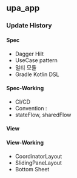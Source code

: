 ## upa_app

### Update History

#### Spec
- Dagger Hilt
- UseCase pattern
- 멀티 모듈
- Gradle Kotlin DSL


#### Spec-Working
- CI/CD
- Convention :
- stateFlow, sharedFlow

#### View 


#### View-Working
- CoordinatorLayout
- SlidingPaneLayout
- Bottom Sheet
